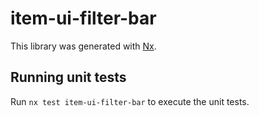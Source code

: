 # item-ui-filter-bar

This library was generated with [Nx](https://nx.dev).

## Running unit tests

Run `nx test item-ui-filter-bar` to execute the unit tests.
